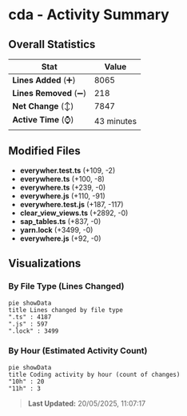 # cda - Activity Summary 

## Overall Statistics

| Stat                   | Value                                                             |
| ---------------------- | ----------------------------------------------------------------- |
| **Lines Added** (➕)   | 8065                                          |
| **Lines Removed** (➖) | 218                                        |
| **Net Change** (↕)    | 7847                |
| **Active Time** (⌚)   | 43 minutes |


## Modified Files
- **everywher.test.ts** (+109, -2)
- **everywhere.ts** (+100, -8)
- **everywhere.ts** (+239, -0)
- **everywhere.js** (+110, -91)
- **everywhere.test.js** (+187, -117)
- **clear_view_views.ts** (+2892, -0)
- **sap_tables.ts** (+837, -0)
- **yarn.lock** (+3499, -0)
- **everywhere.js** (+92, -0)

## Visualizations

### By File Type (Lines Changed)

```mermaid
pie showData
title Lines changed by file type
".ts" : 4187
".js" : 597
".lock" : 3499
```

### By Hour (Estimated Activity Count)

```mermaid
pie showData
title Coding activity by hour (count of changes)
"10h" : 20
"11h" : 3
```


> **Last Updated:** 20/05/2025, 11:07:17